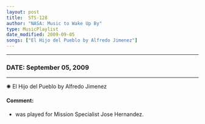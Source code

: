 ```yaml
---
layout: post
title:  STS-128
author: "NASA: Music to Wake Up By"
type: MusicPlaylist
date_modified: 2009-09-05
songs: ["El Hijo del Pueblo by Alfredo Jimenez"]
---
```


----
### DATE: September 05, 2009
----
✺ El Hijo del Pueblo by Alfredo Jimenez

#### Comment:
* was played for Mission Specialist Jose Hernandez.



<br/>
<center>
	<a target="_blank"
	   href="https://twitter.com/intent/tweet?hashtags=Space,NASA,Playlist,NASAWakeupCalls,SpaceProgram&text={{ page.author}}, '{{ page.songs.first }}' {{ page.title }}, {{ page.date | date: '%B %d, %Y' }}. {{ site.url }}{{ page.url }}&via=nasawakeupcalls"><i class="fab fa-twitter" alt="Tweet this page" style="font-size: 1.3em;"></i></a>
	&nbsp; 	<i class="fas fa-user-astronaut" style="font-size: 1.5em;"></i> &nbsp;
    <a type="amzn" search="'El Hijo del Pueblo by Alfredo Jimenez'" category="popular music">
    <i class="fab fa-amazon" style="font-size: 1.3em;"></i></a>
</center>
